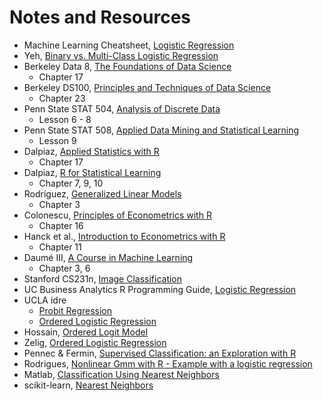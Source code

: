 # Notes and Resources

- Machine Learning Cheatsheet, [Logistic Regression](https://ml-cheatsheet.readthedocs.io/en/latest/logistic_regression.html#)
- Yeh, [Binary vs. Multi-Class Logistic Regression](https://chrisyeh96.github.io/2018/06/11/logistic-regression.html)
- Berkeley Data 8, [The Foundations of Data Science](https://www.inferentialthinking.com/chapters/intro)
    - Chapter 17
- Berkeley DS100, [Principles and Techniques of Data Science](https://www.textbook.ds100.org)
    - Chapter 23
- Penn State STAT 504, [Analysis of Discrete Data](https://online.stat.psu.edu/stat504/)
    - Lesson 6 - 8
- Penn State STAT 508, [Applied Data Mining and Statistical Learning](https://newonlinecourses.science.psu.edu/stat508/)
    - Lesson 9
- Dalpiaz, [Applied Statistics with R](https://daviddalpiaz.github.io/appliedstats/)
    - Chapter 17
- Dalpiaz, [R for Statistical Learning](https://daviddalpiaz.github.io/r4sl/)
    - Chapter 7, 9, 10
- Rodríguez, [Generalized Linear Models](https://data.princeton.edu/wws509/notes)
    - Chapter 3
- Colonescu, [Principles of Econometrics with  R](https://bookdown.org/ccolonescu/RPoE4/)
    - Chapter 16
- Hanck et al., [Introduction to Econometrics with R](https://www.econometrics-with-r.org/index.html)
    - Chapter 11
- Daumé III, [A Course in Machine Learning](http://ciml.info/)
    - Chapter 3, 6
- Stanford CS231n, [Image Classification](https://cs231n.github.io/classification/)
- UC Business Analytics R Programming Guide, [Logistic Regression](https://uc-r.github.io/logistic_regression)
- UCLA idre
    - [Probit Regression](https://stats.idre.ucla.edu/stata/dae/probit-regression/)
    - [Ordered Logistic Regression](https://stats.idre.ucla.edu/stata/dae/ordered-logistic-regression/)
- Hossain, [Ordered Logit Model](http://rstudio-pubs-static.s3.amazonaws.com/481986_a5ca0845932641e9a5594e7ce53db3b5.html)
- Zelig, [Ordered Logistic Regression](http://docs.zeligproject.org/articles/zeligchoice_ologit.html)
-  Pennec & Fermin, [Supervised Classification: an Exploration with R](http://www.cmap.polytechnique.fr/~lepennec/R/Learning/Learning.html)
- Rodrigues, [Nonlinear Gmm with R - Example with a logistic regression](https://www.brodrigues.co/blog/2013-11-07-gmm-with-rmd/)
- Matlab, [Classification Using Nearest Neighbors](https://www.mathworks.com/help/stats/classification-using-nearest-neighbors.html)
- scikit-learn, [Nearest Neighbors](https://scikit-learn.org/stable/modules/neighbors.html#classification)
